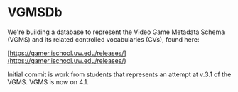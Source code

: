 # VGMSDb

We're building a database to represent the Video Game Metadata Schema (VGMS) and its related controlled vocabularies (CVs), found here:

[https://gamer.ischool.uw.edu/releases/](https://gamer.ischool.uw.edu/releases/)

Initial commit is work from students that represents an attempt at v.3.1 of the VGMS. VGMS is now on 4.1. 
